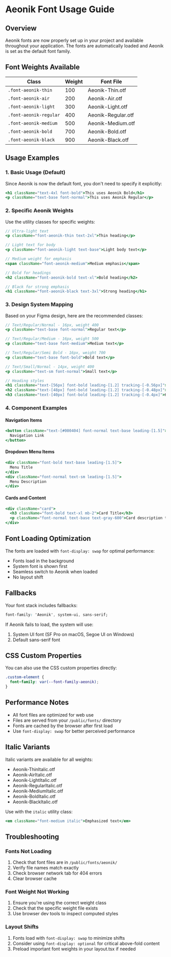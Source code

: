 # Aeonik Font Usage Guide

## Overview
Aeonik fonts are now properly set up in your project and available throughout your application. The fonts are automatically loaded and Aeonik is set as the default font family.

## Font Weights Available

| Class | Weight | Font File |
|-------|--------|-----------|
| `.font-aeonik-thin` | 100 | Aeonik-Thin.otf |
| `.font-aeonik-air` | 200 | Aeonik-Air.otf |
| `.font-aeonik-light` | 300 | Aeonik-Light.otf |
| `.font-aeonik-regular` | 400 | Aeonik-Regular.otf |
| `.font-aeonik-medium` | 500 | Aeonik-Medium.otf |
| `.font-aeonik-bold` | 700 | Aeonik-Bold.otf |
| `.font-aeonik-black` | 900 | Aeonik-Black.otf |

## Usage Examples

### 1. Basic Usage (Default)
Since Aeonik is now the default font, you don't need to specify it explicitly:

```jsx
<h1 className="text-4xl font-bold">This uses Aeonik Bold</h1>
<p className="text-base font-normal">This uses Aeonik Regular</p>
```

### 2. Specific Aeonik Weights
Use the utility classes for specific weights:

```jsx
// Ultra-light text
<p className="font-aeonik-thin text-2xl">Thin heading</p>

// Light text for body
<p className="font-aeonik-light text-base">Light body text</p>

// Medium weight for emphasis
<span className="font-aeonik-medium">Medium emphasis</span>

// Bold for headings
<h2 className="font-aeonik-bold text-xl">Bold heading</h2>

// Black for strong emphasis
<h1 className="font-aeonik-black text-3xl">Strong heading</h1>
```

### 3. Design System Mapping
Based on your Figma design, here are the recommended classes:

```jsx
// Text/Regular/Normal - 16px, weight 400
<p className="text-base font-normal">Regular text</p>

// Text/Regular/Medium - 16px, weight 500  
<p className="text-base font-medium">Medium text</p>

// Text/Regular/Semi Bold - 16px, weight 700
<p className="text-base font-bold">Bold text</p>

// Text/Small/Normal - 14px, weight 400
<p className="text-sm font-normal">Small text</p>

// Heading styles
<h1 className="text-[56px] font-bold leading-[1.2] tracking-[-0.56px]">H1 Title</h1>
<h2 className="text-[48px] font-bold leading-[1.2] tracking-[-0.48px]">H2 Title</h2>
<h3 className="text-[40px] font-bold leading-[1.2] tracking-[-0.4px]">H3 Title</h3>
```

### 4. Component Examples

#### Navigation Items
```jsx
<button className="text-[#000404] font-normal text-base leading-[1.5]">
  Navigation Link
</button>
```

#### Dropdown Menu Items
```jsx
<div className="font-bold text-base leading-[1.5]">
  Menu Title
</div>
<div className="font-normal text-sm leading-[1.5]">
  Menu Description
</div>
```

#### Cards and Content
```jsx
<div className="card">
  <h3 className="font-bold text-xl mb-2">Card Title</h3>
  <p className="font-normal text-base text-gray-600">Card description text</p>
</div>
```

## Font Loading Optimization

The fonts are loaded with `font-display: swap` for optimal performance:
- Fonts load in the background
- System font is shown first
- Seamless switch to Aeonik when loaded
- No layout shift

## Fallbacks

Your font stack includes fallbacks:
```css
font-family: 'Aeonik', system-ui, sans-serif;
```

If Aeonik fails to load, the system will use:
1. System UI font (SF Pro on macOS, Segoe UI on Windows)
2. Default sans-serif font

## CSS Custom Properties

You can also use the CSS custom properties directly:

```css
.custom-element {
  font-family: var(--font-family-aeonik);
}
```

## Performance Notes

- All font files are optimized for web use
- Files are served from your `/public/fonts/` directory
- Fonts are cached by the browser after first load
- Use `font-display: swap` for better perceived performance

## Italic Variants

Italic variants are available for all weights:
- Aeonik-ThinItalic.otf
- Aeonik-AirItalic.otf  
- Aeonik-LightItalic.otf
- Aeonik-RegularItalic.otf
- Aeonik-MediumItalic.otf
- Aeonik-BoldItalic.otf
- Aeonik-BlackItalic.otf

Use with the `italic` utility class:
```jsx
<em className="font-medium italic">Emphasized text</em>
```

## Troubleshooting

### Fonts Not Loading
1. Check that font files are in `/public/fonts/aeonik/`
2. Verify file names match exactly
3. Check browser network tab for 404 errors
4. Clear browser cache

### Font Weight Not Working
1. Ensure you're using the correct weight class
2. Check that the specific weight file exists
3. Use browser dev tools to inspect computed styles

### Layout Shifts
1. Fonts load with `font-display: swap` to minimize shifts
2. Consider using `font-display: optional` for critical above-fold content
3. Preload important font weights in your layout.tsx if needed
